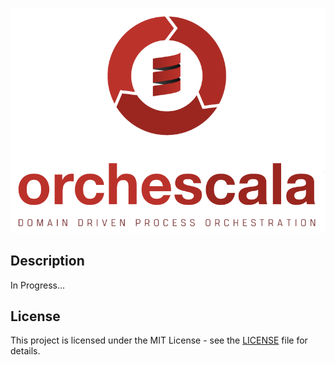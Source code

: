 
![orchescala](00-docs/src/docs/images/orchescala.png)

## Description
In Progress...

## License
This project is licensed under the MIT License - see the [LICENSE](LICENSE) file for details.